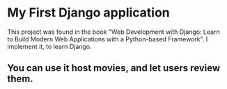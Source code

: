 # My First Django application
This project was found in the book "Web Development with Django: Learn to Build Modern Web Applications with a Python-based Framework". I implement it, to learn Django.

## You can use it host movies, and let users review them.
